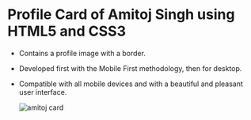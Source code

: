 # Profile Card of Amitoj Singh using HTML5 and CSS3

- Contains a profile image with a border.
- Developed first with the Mobile First methodology, then for desktop.
- Compatible with all mobile devices and with a beautiful and pleasant user interface.
 
  ![amitoj card](https://github.com/ASDhiman1957/ProfileCardAmitoj/assets/156603669/b9fb0313-d72e-459b-bedf-793a429928f3)
